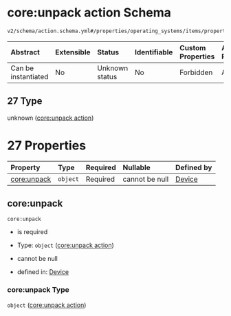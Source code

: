 # core:unpack action Schema

```txt
v2/schema/action.schema.yml#/properties/operating_systems/items/properties/steps/items/properties/actions/items/oneOf/27
```



| Abstract            | Extensible | Status         | Identifiable | Custom Properties | Additional Properties | Access Restrictions | Defined In                                                          |
| :------------------ | :--------- | :------------- | :----------- | :---------------- | :-------------------- | :------------------ | :------------------------------------------------------------------ |
| Can be instantiated | No         | Unknown status | No           | Forbidden         | Allowed               | none                | [device.schema.json*](../device.schema.json "open original schema") |

## 27 Type

unknown ([core:unpack action](device-properties-operating-systems-operating-system-properties-steps-step-properties-group-step-action-oneof-coreunpack-action.md))

# 27 Properties

| Property                   | Type     | Required | Nullable       | Defined by                                                                                                                                                                                                                                                                                                                  |
| :------------------------- | :------- | :------- | :------------- | :-------------------------------------------------------------------------------------------------------------------------------------------------------------------------------------------------------------------------------------------------------------------------------------------------------------------------- |
| [core:unpack](#coreunpack) | `object` | Required | cannot be null | [Device](device-properties-operating-systems-operating-system-properties-steps-step-properties-group-step-action-oneof-coreunpack-action-properties-coreunpack-action.md "v2/schema/action.schema.yml#/properties/operating_systems/items/properties/steps/items/properties/actions/items/oneOf/27/properties/core:unpack") |

## core:unpack



`core:unpack`

*   is required

*   Type: `object` ([core:unpack action](device-properties-operating-systems-operating-system-properties-steps-step-properties-group-step-action-oneof-coreunpack-action-properties-coreunpack-action.md))

*   cannot be null

*   defined in: [Device](device-properties-operating-systems-operating-system-properties-steps-step-properties-group-step-action-oneof-coreunpack-action-properties-coreunpack-action.md "v2/schema/action.schema.yml#/properties/operating_systems/items/properties/steps/items/properties/actions/items/oneOf/27/properties/core:unpack")

### core:unpack Type

`object` ([core:unpack action](device-properties-operating-systems-operating-system-properties-steps-step-properties-group-step-action-oneof-coreunpack-action-properties-coreunpack-action.md))
